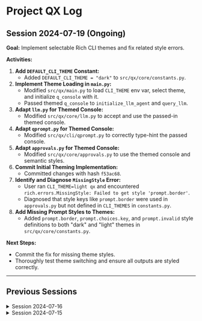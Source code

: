 # Project QX Log

## Session 2024-07-19 (Ongoing)
**Goal:** Implement selectable Rich CLI themes and fix related style errors.

**Activities:**

1.  **Add `DEFAULT_CLI_THEME` Constant:**
    *   Added `DEFAULT_CLI_THEME = "dark"` to `src/qx/core/constants.py`.
2.  **Implement Theme Loading in `main.py`:**
    *   Modified `src/qx/main.py` to load `CLI_THEME` env var, select theme, and initialize `q_console` with it.
    *   Passed themed `q_console` to `initialize_llm_agent` and `query_llm`.
3.  **Adapt `llm.py` for Themed Console:**
    *   Modified `src/qx/core/llm.py` to accept and use the passed-in themed console.
4.  **Adapt `qprompt.py` for Themed Console:**
    *   Modified `src/qx/cli/qprompt.py` to correctly type-hint the passed console.
5.  **Adapt `approvals.py` for Themed Console:**
    *   Modified `src/qx/core/approvals.py` to use the themed console and semantic styles.
6.  **Commit Initial Theming Implementation:**
    *   Committed changes with hash `f53ac68`.
7.  **Identify and Diagnose `MissingStyle` Error:**
    *   User ran `CLI_THEME=light qx` and encountered `rich.errors.MissingStyle: Failed to get style 'prompt.border'`.
    *   Diagnosed that style keys like `prompt.border` were used in `approvals.py` but not defined in `CLI_THEMES` in `constants.py`.
8.  **Add Missing Prompt Styles to Themes:**
    *   Added `prompt.border`, `prompt.choices.key`, and `prompt.invalid` style definitions to both "dark" and "light" themes in `src/qx/core/constants.py`.

**Next Steps:**

*   Commit the fix for missing theme styles.
*   Thoroughly test theme switching and ensure all outputs are styled correctly.

---
## Previous Sessions

<details>
<summary>Session 2024-07-16</summary>
**Goal:** Add Rich CLI themes to constants.

**Activities:**

1.  **Read Rich Documentation:** User requested to read `.Q/documentation/python-rich-docs.md`.
2.  **Discuss Rich Theming:** User inquired about Rich's theming capabilities.
3.  **Add CLI Themes to Constants:** User requested to add comprehensive "dark" and "light" themes to `src/qx/core/constants.py` under a dictionary `CLI_THEMES`.
    *   Correctly wrote `CLI_THEMES` with keys "dark" and "light".
4.  **Commit Theme Constants:**
    *   Updated `.Q/projectlog.md`.
    *   Committed changes with hash `aed1e3b`.

**Next Steps:**
*   Implement selectable Rich CLI themes.
</details>

<details>
<summary>Session 2024-07-15</summary>

**Goal:** Initialize project and set up core files.

**Activities:**

1.  **Initial Project Setup:** (Simulated)
2.  **Review Project Directives.**
3.  **Read Project Log.**
4.  **Create `src/qx/core/constants.py`:** Added initial constants.
5.  **Commit initial constants.**

**Next Steps:**
*   Implement further core functionalities.
</details>